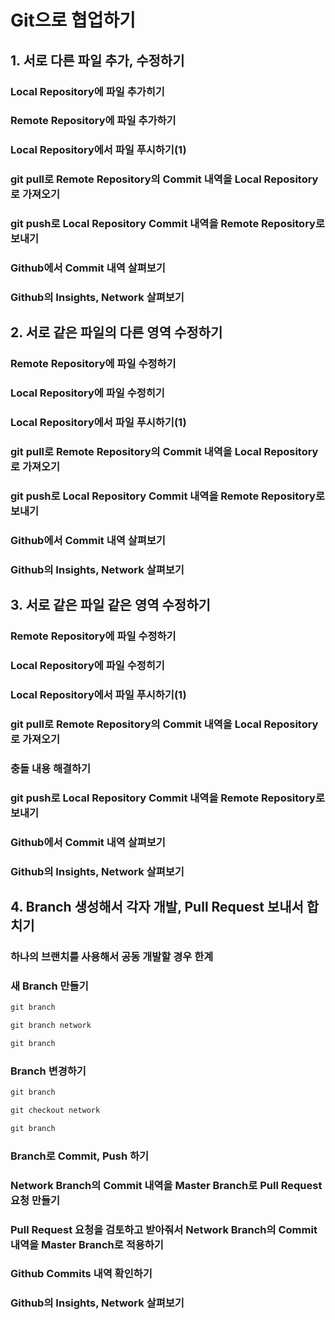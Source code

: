 # Git으로 협업하기
 
## 1. 서로 다른 파일 추가, 수정하기
### Local Repository에 파일 추가히기

### Remote Repository에 파일 추가하기 

### Local Repository에서 파일 푸시하기(1)

### git pull로 Remote Repository의 Commit 내역을 Local Repository로 가져오기

### git push로 Local Repository Commit 내역을 Remote Repository로 보내기

### Github에서 Commit 내역 살펴보기

### Github의 Insights, Network 살펴보기


## 2. 서로 같은 파일의 다른 영역 수정하기
### Remote Repository에 파일 수정하기 

### Local Repository에 파일 수정히기

### Local Repository에서 파일 푸시하기(1)

### git pull로 Remote Repository의 Commit 내역을 Local Repository로 가져오기

### git push로 Local Repository Commit 내역을 Remote Repository로 보내기

### Github에서 Commit 내역 살펴보기

### Github의 Insights, Network 살펴보기


## 3. 서로 같은 파일 같은 영역 수정하기
### Remote Repository에 파일 수정하기 

### Local Repository에 파일 수정히기

### Local Repository에서 파일 푸시하기(1)

### git pull로 Remote Repository의 Commit 내역을 Local Repository로 가져오기

### 충돌 내용 해결하기

### git push로 Local Repository Commit 내역을 Remote Repository로 보내기

### Github에서 Commit 내역 살펴보기

### Github의 Insights, Network 살펴보기



## 4. Branch 생성해서 각자 개발, Pull Request 보내서 합치기
### 하나의 브랜치를 사용해서 공동 개발할 경우 한계

### 새 Branch 만들기

```cmd
git branch
```

```cmd
git branch network
```

```cmd
git branch
```


### Branch 변경하기
```cmd
git branch 
```


```cmd
git checkout network
```


```cmd
git branch
```


### Branch로 Commit, Push 하기


### Network Branch의 Commit 내역을 Master Branch로 Pull Request 요청 만들기

### Pull Request 요청을 검토하고 받아줘서 Network Branch의 Commit 내역을 Master Branch로 적용하기

### Github Commits 내역 확인하기

### Github의 Insights, Network 살펴보기


